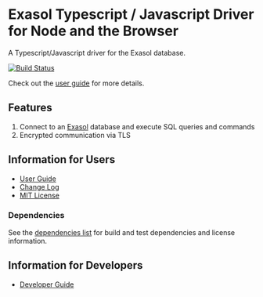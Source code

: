 # Exasol Typescript / Javascript Driver for Node and the Browser

A Typescript/Javascript driver for the Exasol database.

[![Build Status](https://github.com/exasol/exasol-driver-ts/actions/workflows/ci-build.yml/badge.svg)](https://github.com/exasol/exasol-driver-ts/actions/workflows/ci-build.yml)

Check out the [user guide](doc/user_guide/user_guide.md) for more details.

## Features

1. Connect to an [Exasol](https://www.exasol.com/) database and execute SQL queries and commands
1. Encrypted communication via TLS

## Information for Users

- [User Guide](doc/user_guide/user_guide.md)
- [Change Log](doc/changes/changelog.md)
- [MIT License](LICENSE)

### Dependencies

See the [dependencies list](dependencies.md) for build and test dependencies and license information.

## Information for Developers

- [Developer Guide](doc/developer_guide/developer_guide.md)
